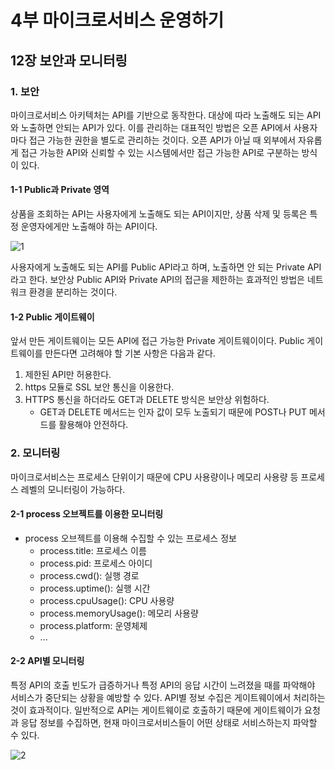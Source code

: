 # 4부 마이크로서비스 운영하기

## 12장 보안과 모니터링

### 1. 보안

<p>
    마이크로서비스 아키텍처는 API를 기반으로 동작한다. 대상에 따라 노출해도 되는 API와 노출하면 안되는 API가 있다. 이를 관리하는 대표적인 방법은 오픈 API에서 사용자마다 접근 가능한 권한을 별도로 관리하는 것이다. 오픈 API가 아닐 때 외부에서 자유롭게 접근 가능한 API와 신뢰할 수 있는 시스템에서만 접근 가능한 API로 구분하는 방식이 있다.
</p>

#### 1-1 Public과 Private 영역

<p>
    상품을 조회하는 API는 사용자에게 노출해도 되는 API이지만, 상품 삭제 및 등록은 특정 운영자에게만 노출해야 하는 API이다.
</p>

![1](https://user-images.githubusercontent.com/38815618/98528224-5c71ec80-22bf-11eb-9c99-12026d30b830.PNG)

<p>
    사용자에게 노출해도 되는 API를 Public API라고 하며, 노출하면 안 되는 Private API라고 한다. 보안상 Public API와 Private API의 접근을 제한하는 효과적인 방법은 네트워크 환경을 분리하는 것이다.
</p>

#### 1-2 Public 게이트웨이

<p>
    앞서 만든 게이트웨이는 모든 API에 접근 가능한 Private 게이트웨이이다. Public 게이트웨이를 만든다면 고려해야 할 기본 사항은 다음과 같다.
</p>

1. 제한된 API만 허용한다.
2. https 모듈로 SSL 보안 통신을 이용한다.
3. HTTPS 통신을 하더라도 GET과 DELETE 방식은 보안상 위험하다.
    - GET과 DELETE 메서드는 인자 값이 모두 노출되기 때문에 POST나 PUT 메서드를 활용해야 안전하다.

### 2. 모니터링

<p>
    마이크로서비스는 프로세스 단위이기 때문에 CPU 사용량이나 메모리 사용량 등 프로세스 레벨의 모니터링이 가능하다.
</p>

#### 2-1 process 오브젝트를 이용한 모니터링

- process 오브젝트를 이용해 수집할 수 있는 프로세스 정보
  - process.title: 프로세스 이름
  - process.pid: 프로세스 아이디
  - process.cwd(): 실행 경로
  - process.uptime(): 실행 시간
  - process.cpuUsage(): CPU 사용량
  - process.memoryUsage(): 메모리 사용량
  - process.platform: 운영체제
  - ...

#### 2-2 API별 모니터링

<p>
    특정 API의 호출 빈도가 급증하거나 특정 API의 응답 시간이 느려졌을 때를 파악해야 서비스가 중단되는 상황을 예방할 수 있다. API별 정보 수집은 게이트웨이에서 처리하는 것이 효과적이다. 일반적으로 API는 게이트웨이로 호출하기 때문에 게이트웨이가 요청과 응답 정보를 수집하면, 현재 마이크로서비스들이 어떤 상태로 서비스하는지 파악할 수 있다.
</p>

![2](https://user-images.githubusercontent.com/38815618/98528226-5da31980-22bf-11eb-90f2-d864a56f1052.PNG)
